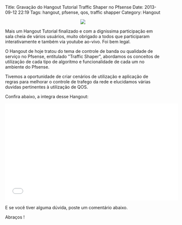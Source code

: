 Title: Gravação do Hangout Tutorial Traffic Shaper no Pfsense
Date: 2013-09-12 22:19
Tags: hangout, pfsense, qos, traffic shapper
Category: Hangout

<p align="center">
    <img src="/blog/images/blog/hangout_pfsense.png" />
</p>
Mais um Hangout Tutorial finalizado e com a dignissima participação em sala
cheia de vários usuários, muito obrigado a todos que participaram interativamente
e também via youtube ao-vivo. Foi bem legal.

O Hangout de hoje tratou do tema de controle de banda ou qualidade de serviço
no Pfsense, entitulado "Traffic Shaper", abordamos os conceitos de utilização
de cada tipo de algoritmo e funcionalidade de cada um no ambiente do Pfsense.

Tivemos a oportunidade de criar cenários de utilização e aplicação de regras para
melhorar o controle de trafego da rede e elucidamos várias duvidas pertinentes à 
utilização de QOS.

Confira abaixo, a integra desse Hangout:

<iframe width="560" height="315" src="//www.youtube.com/embed/MOrUnAPv4VY" frameborder="0" allowfullscreen></iframe>

E se você tiver alguma dúvida, poste um comentário abaixo.

Abraços !
